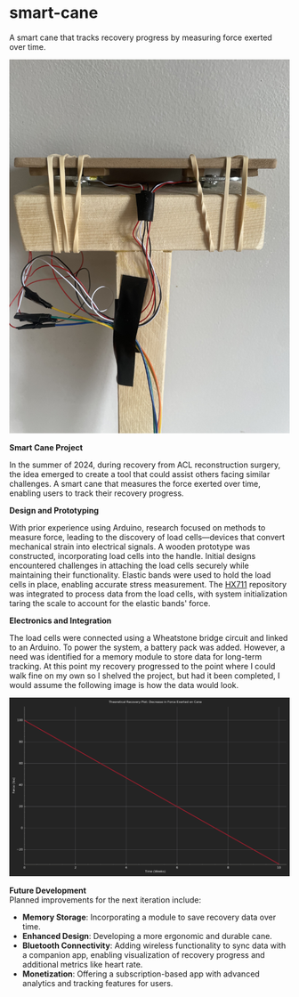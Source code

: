 # smart-cane
A smart cane that tracks recovery progress by measuring force exerted over time.

![Smart Cane](./photos/IMG_7320.jpeg)

**Smart Cane Project**

In the summer of 2024, during recovery from ACL reconstruction surgery, the idea emerged to create a tool that could assist others facing similar challenges. A smart cane that measures the force exerted over time, enabling users to track their recovery progress.

**Design and Prototyping**

With prior experience using Arduino, research focused on methods to measure force, leading to the discovery of load cells—devices that convert mechanical strain into electrical signals. A wooden prototype was constructed, incorporating load cells into the handle. Initial designs encountered challenges in attaching the load cells securely while maintaining their functionality.
Elastic bands were used to hold the load cells in place, enabling accurate stress measurement. The [HX711](https://github.com/RobTillaart/HX711) repository was integrated to process data from the load cells, with system initialization taring the scale to account for the elastic bands' force.

**Electronics and Integration**

The load cells were connected using a Wheatstone bridge circuit and linked to an Arduino. To power the system, a battery pack was added. However, a need was identified for a memory module to store data for long-term tracking.
At this point my recovery progressed to the point where I could walk fine on my own so I shelved the project, but had it been completed, I would assume the following image is how the data would look.

![Smart Cane](./photos/recoveryplot.png)

**Future Development** <br>
Planned improvements for the next iteration include:
- **Memory Storage**: Incorporating a module to save recovery data over time.
- **Enhanced Design**: Developing a more ergonomic and durable cane.
- **Bluetooth Connectivity**: Adding wireless functionality to sync data with a companion app, enabling visualization of recovery progress and additional metrics like heart rate.
- **Monetization**: Offering a subscription-based app with advanced analytics and tracking features for users.

